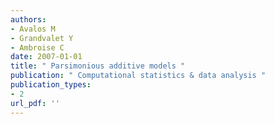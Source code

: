 ```yaml
---
authors: 
- Avalos M 
- Grandvalet Y 
- Ambroise C 
date: 2007-01-01
title: " Parsimonious additive models "
publication: " Computational statistics & data analysis "
publication_types:
- 2
url_pdf: ''
---
```

